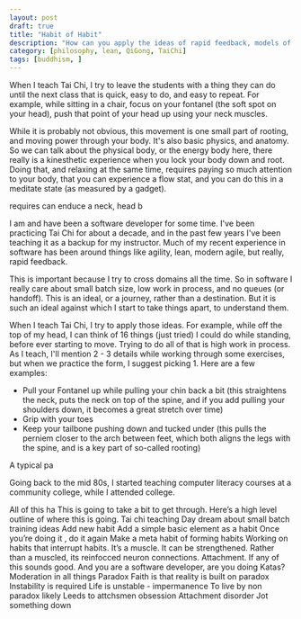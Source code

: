 ```yaml
---
layout: post
draft: true
title: "Habit of Habit"
description: "How can you apply the ideas of rapid feedback, models of behavior change, as part of an means to create your intention."
category: [philosophy, lean, QiGong, TaiChi]
tags: [buddhism, ]
---
```


When I teach Tai Chi, I try to leave the students with a thing they can do until the next class that is quick, easy
to do, and easy to repeat. For example, while sitting in a chair, focus on your fontanel (the soft spot on your head), 
push that point of your head up using your neck muscles.


While it is probably not obvious, this movement is one small part of rooting, and moving power through your body. 
It's also basic physics, and anatomy. So we can talk about the physical body, or the energy body here, there really
is a kinesthetic experience when you lock your body down and root. Doing that, and relaxing at the same time,
requires paying so much attention to your body, that you can experience a flow stat, and you can do this in a 
meditate state (as measured by a gadget).


requires can enduce a 
neck, head
b


I am and have been a software developer for some time. I've been practicing Tai Chi for about a decade, and in the past
few years I've been teaching it as a backup for my instructor. Much of my recent experience in software has been around
things like agility, lean, modern agile, but really, rapid feedback.

This is important because I try to cross domains all the time. So in software I really care about small batch size,
low work in process, and no queues (or handoff). This is an ideal, or a journey, rather than a destination. But it is
such an ideal against which I start to take things apart, to understand them.

When I teach Tai Chi, I try to apply those ideas. For example, while off the top of my head, I can think of 16
things (just tried) I could do while standing, before ever starting to move. Trying to do all of that is high work 
in process. As I teach, I'll mention 2 - 3 details while working through some exercises, but when we practice the
form, I suggest picking 1. Here are a few examples:
* Pull your Fontanel up while pulling your chin back a bit (this straightens the neck, puts the neck on top of the spine, and if you add pulling your shoulders down, it becomes a great stretch over time)
* Grip with your toes
* Keep your tailbone pushing down and tucked under (this pulls the perniem closer to the arch between feet, which both aligns the legs with the spine, and is a key part of so-called rooting)

A typical pa



Going back to the mid 80s, I started teaching computer literacy courses at a community college, while I attended
college.

All of this ha
This is going to take a bit to get through. Here’s a high level outline of where this is going.
Tai chi teaching
Day dream about small batch training ideas
Add new habit
Add a simple basic element as a habit
Once you’re doing it , do it again
Make a meta habit of forming habits
Working on habits that interrupt habits.
It’s a muscle. It can be strengthened. Rather than a muscled, its reinfocced neuron connections.
Attachment.
If any of this sounds good. And you are a software developer, are you doing Katas?
Moderation in all things
Paradox
Faith is that reality is built on paradox
Instability is required
Life is unstable - impermanence
To live by non paradox likely Leeds to attchsmen obsession
Attachment disorder
Jot something down



